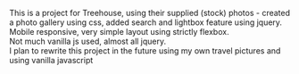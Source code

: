 This is a project for Treehouse, using their supplied (stock)  photos -  created a photo gallery using css, added search and lightbox feature using jquery. Mobile responsive, very simple layout using strictly flexbox.
<br>
Not much  vanilla js used, almost all jquery.
<br>
I plan to rewrite  this project in the future using my own travel pictures and using vanilla javascript

